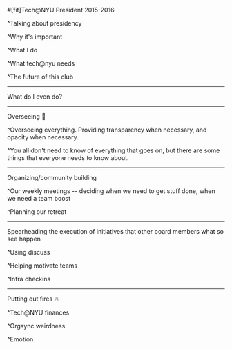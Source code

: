 #[fit]Tech@NYU President 2015-2016

^Talking about presidency

^Why it's important

^What I do

^What tech@nyu needs

^The future of this club 

---

What do I even do?

---

Overseeing :eyes:

^Overseeing everything. Providing transparency when necessary, and opacity when necessary.

^You all don't need to know of everything that goes on, but there are some things that everyone needs to know about.

---

Organizing/community building

^Our weekly meetings -- deciding when we need to get stuff done, when we need a team boost

^Planning our retreat

---

Spearheading the execution of initiatives that other board members what so see happen

^Using discuss

^Helping motivate teams

^Infra checkins

---

Putting out fires :fire:

^Tech@NYU finances

^Orgsync weirdness

^Emotion


